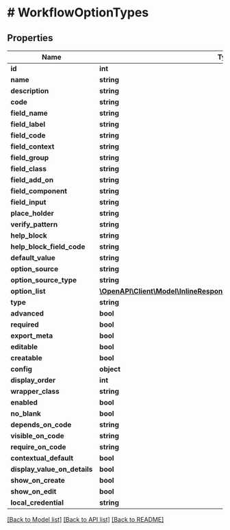 # # WorkflowOptionTypes

## Properties

Name | Type | Description | Notes
------------ | ------------- | ------------- | -------------
**id** | **int** |  | [optional]
**name** | **string** |  | [optional]
**description** | **string** |  | [optional]
**code** | **string** |  | [optional]
**field_name** | **string** |  | [optional]
**field_label** | **string** |  | [optional]
**field_code** | **string** |  | [optional]
**field_context** | **string** |  | [optional]
**field_group** | **string** |  | [optional]
**field_class** | **string** |  | [optional]
**field_add_on** | **string** |  | [optional]
**field_component** | **string** |  | [optional]
**field_input** | **string** |  | [optional]
**place_holder** | **string** |  | [optional]
**verify_pattern** | **string** |  | [optional]
**help_block** | **string** |  | [optional]
**help_block_field_code** | **string** |  | [optional]
**default_value** | **string** |  | [optional]
**option_source** | **string** |  | [optional]
**option_source_type** | **string** |  | [optional]
**option_list** | [**\OpenAPI\Client\Model\InlineResponse20082LoadBalancerInstanceSslCert**](InlineResponse20082LoadBalancerInstanceSslCert.md) |  | [optional]
**type** | **string** |  | [optional]
**advanced** | **bool** |  | [optional]
**required** | **bool** |  | [optional]
**export_meta** | **bool** |  | [optional]
**editable** | **bool** |  | [optional]
**creatable** | **bool** |  | [optional]
**config** | **object** |  | [optional]
**display_order** | **int** |  | [optional]
**wrapper_class** | **string** |  | [optional]
**enabled** | **bool** |  | [optional]
**no_blank** | **bool** |  | [optional]
**depends_on_code** | **string** |  | [optional]
**visible_on_code** | **string** |  | [optional]
**require_on_code** | **string** |  | [optional]
**contextual_default** | **bool** |  | [optional]
**display_value_on_details** | **bool** |  | [optional]
**show_on_create** | **bool** |  | [optional]
**show_on_edit** | **bool** |  | [optional]
**local_credential** | **string** |  | [optional]

[[Back to Model list]](../../README.md#models) [[Back to API list]](../../README.md#endpoints) [[Back to README]](../../README.md)
